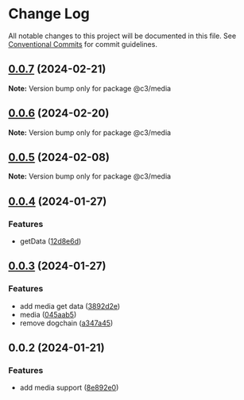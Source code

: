 # Change Log

All notable changes to this project will be documented in this file. See [Conventional Commits](https://conventionalcommits.org) for commit guidelines.

## [0.0.7](https://github.com/che3vinci/c3/compare/@c3/media@0.0.6...@c3/media@0.0.7) (2024-02-21)

**Note:** Version bump only for package @c3/media

## [0.0.6](https://github.com/che3vinci/c3/compare/@c3/media@0.0.5...@c3/media@0.0.6) (2024-02-20)

**Note:** Version bump only for package @c3/media

## [0.0.5](https://github.com/che3vinci/c3/compare/@c3/media@0.0.4...@c3/media@0.0.5) (2024-02-08)

**Note:** Version bump only for package @c3/media

## [0.0.4](https://github.com/che3vinci/c3/compare/@c3/media@0.0.3...@c3/media@0.0.4) (2024-01-27)

### Features

- getData ([12d8e6d](https://github.com/che3vinci/c3/commit/12d8e6d0e5d4d14e973b11778b54ff0d9e17fc1e))

## [0.0.3](https://github.com/che3vinci/c3/compare/@c3/media@0.0.2...@c3/media@0.0.3) (2024-01-27)

### Features

- add media get data ([3892d2e](https://github.com/che3vinci/c3/commit/3892d2e626ece5af1669f0d33b6f70a2339e55a7))
- media ([045aab5](https://github.com/che3vinci/c3/commit/045aab5a55015d5f986281682e753a7f82b99691))
- remove dogchain ([a347a45](https://github.com/che3vinci/c3/commit/a347a450431ff1266d14b36b1417c21b9852a32a))

## 0.0.2 (2024-01-21)

### Features

- add media support ([8e892e0](https://github.com/che3vinci/c3/commit/8e892e067bf0dc038ef89c8fc6302e905dd8ed43))
